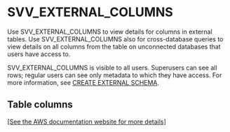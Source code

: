 # SVV\_EXTERNAL\_COLUMNS<a name="r_SVV_EXTERNAL_COLUMNS"></a>

Use SVV\_EXTERNAL\_COLUMNS to view details for columns in external tables\. Use SVV\_EXTERNAL\_COLUMNS also for cross\-database queries to view details on all columns from the table on unconnected databases that users have access to\. 

SVV\_EXTERNAL\_COLUMNS is visible to all users\. Superusers can see all rows; regular users can see only metadata to which they have access\. For more information, see [CREATE EXTERNAL SCHEMA](r_CREATE_EXTERNAL_SCHEMA.md)\.

## Table columns<a name="SVV_EXTERNAL_COLUMNS-table-columns"></a>

[\[See the AWS documentation website for more details\]](http://docs.aws.amazon.com/redshift/latest/dg/r_SVV_EXTERNAL_COLUMNS.html)